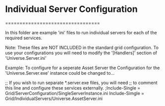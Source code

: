 # Individual Server Configuration
=================================

In this folder are example 'ini' files to run individual servers for each of the required services.

Note:  These files are NOT INCLUDED in the standard grid configuration.
To use your configurations you will need to modify the '[Handlers]' 
section of 'Universe.Server.ini'

Example: To configure for a seperate Asset Server the Configuration for
the 'Universe.Server.exe' instance could be changed to...

;; If you wish to run separate *.server.exe files, you will need
;; to comment this line and configure these services externally.
;Include-Single = Grid/ServerConfiguration/SingleServerInstance.ini
Include-Simgle = Grid/IndividualServers/Universe.AssetServer.ini